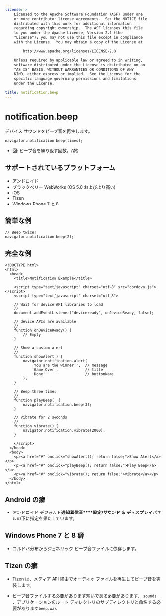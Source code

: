 ```yaml
---
license: >
    Licensed to the Apache Software Foundation (ASF) under one
    or more contributor license agreements.  See the NOTICE file
    distributed with this work for additional information
    regarding copyright ownership.  The ASF licenses this file
    to you under the Apache License, Version 2.0 (the
    "License"); you may not use this file except in compliance
    with the License.  You may obtain a copy of the License at

        http://www.apache.org/licenses/LICENSE-2.0

    Unless required by applicable law or agreed to in writing,
    software distributed under the License is distributed on an
    "AS IS" BASIS, WITHOUT WARRANTIES OR CONDITIONS OF ANY
    KIND, either express or implied.  See the License for the
    specific language governing permissions and limitations
    under the License.

title: notification.beep
---
```


# notification.beep

デバイス サウンドをビープ音を再生します。

    navigator.notification.beep(times);
    

*   **回**: ビープ音を繰り返す回数。*(数)*

## サポートされているプラットフォーム

*   アンドロイド
*   ブラックベリー WebWorks (OS 5.0 およびより高い)
*   iOS
*   Tizen
*   Windows Phone 7 と 8

## 簡単な例

    // Beep twice!
    navigator.notification.beep(2);
    

## 完全な例

    <!DOCTYPE html>
    <html>
      <head>
        <title>Notification Example</title>
    
        <script type="text/javascript" charset="utf-8" src="cordova.js"></script>
        <script type="text/javascript" charset="utf-8">
    
        // Wait for device API libraries to load
        //
        document.addEventListener("deviceready", onDeviceReady, false);
    
        // device APIs are available
        //
        function onDeviceReady() {
            // Empty
        }
    
        // Show a custom alert
        //
        function showAlert() {
            navigator.notification.alert(
                'You are the winner!',  // message
                'Game Over',            // title
                'Done'                  // buttonName
            );
        }
    
        // Beep three times
        //
        function playBeep() {
            navigator.notification.beep(3);
        }
    
        // Vibrate for 2 seconds
        //
        function vibrate() {
            navigator.notification.vibrate(2000);
        }
    
        </script>
      </head>
      <body>
        <p><a href="#" onclick="showAlert(); return false;">Show Alert</a></p>
        <p><a href="#" onclick="playBeep(); return false;">Play Beep</a></p>
        <p><a href="#" onclick="vibrate(); return false;">Vibrate</a></p>
      </body>
    </html>
    

## Android の癖

*   アンドロイド デフォルト**通知着信音****設定/サウンド ＆ ディスプレイ**パネルの下に指定を果たしています。

## Windows Phone 7 と 8 癖

*   コルドバ分布からジェネリック ビープ音ファイルに依存します。

## Tizen の癖

*   Tizen は、メディア API 経由でオーディオ ファイルを再生してビープ音を実装します。

*   ビープ音ファイルする必要があります短いである必要があります、 `sounds` 、アプリケーションのルート ディレクトリのサブディレクトリと命名する必要があります`beep.wav`.